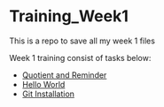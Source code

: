 # Training_Week1
This is a repo to save all my week 1 files

Week 1 training consist of tasks below:

- [Quotient and Reminder](https://github.com/Pranau-R/Training_Week1/issues/1)
- [Hello World](https://github.com/Pranau-R/Training_Week1/issues/3)
- [Git Installation](https://github.com/Pranau-R/Training_Week1/issues/5)

